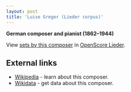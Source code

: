 ```yaml
---
layout: post
title: 'Luise Greger (Lieder corpus)'
---
```


__German composer and pianist (1862–1944)__

View [sets by this composer] in [OpenScore Lieder].

[sets by this composer]: https://musescore.com/openscore-lieder-corpus/sets?order=title&text=Greger,+Luise
[OpenScore Lieder]: https://musescore.com/openscore-lieder-corpus

## External links

- [Wikipedia] - learn about this composer.
- [Wikidata] - get data about this composer.

[Wikipedia]: https://en.wikipedia.org/wiki/Luise_Greger
[Wikidata]: https://www.wikidata.org/wiki/Q1472118
